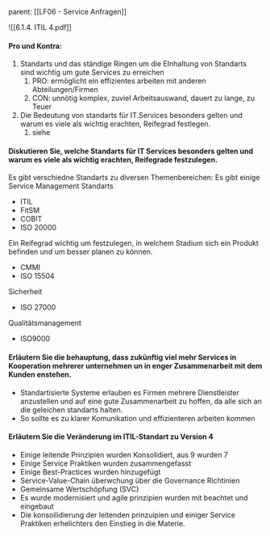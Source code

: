 parent: [[LF06 - Service Anfragen]]

![[6.1.4. ITIL 4.pdf]]

#### Pro und Kontra:
1. Standarts und das ständige Ringen um die EInhaltung von Standarts sind wichtig um gute Services zu erreichen
	1. PRO: ermöglicht ein effizientes arbeiten mit anderen Abteilungen/Firmen
	2. CON: unnötig komplex, zuviel Arbeitsauswand, dauert zu lange, zu Teuer
2. Die Bedeutung von standarts für IT.Services besonders gelten und warum es viele als wichtig erachten, Reifegrad festlegen.
	1. siehe 

#### Diskutieren Sie, welche Standarts für IT Services besonders gelten und warum es viele als wichtig erachten, Reifegrade festzulegen.
Es gibt verschiedne Standarts zu diversen Themenbereichen:
Es gibt einige Service Management Standarts
- ITIL
- FitSM
- COBIT
- ISO 20000

Ein Reifegrad wichtig um festzulegen, in welchem Stadium sich ein Produkt befinden und um besser planen zu können.
- CMMI
- ISO 15504

Sicherheit
- ISO 27000

Qualitätsmanagement
- ISO9000


#### Erläutern Sie die behauptung, dass zukünftig viel mehr Services in Kooperation mehrerer unternehmen un in enger Zusammenarbeit mit dem Kunden enstehen.
- Standartisierte Systeme erlauben es Firmen mehrere Dienstleister anzustellen und auf eine gute Zusammenarbeit zu hoffen, da alle sich an die geleichen standarts halten.
- So sollte es zu klarer Komunikation und effizienteren arbeiten kommen

#### Erläutern Sie die Veränderung im ITIL-Standart zu Version 4
- Einige leitende Prinzipien wurden Konsolidiert, aus 9 wurden 7
- Einige Service Praktiken wurden zusammengefasst
- Einige Best-Practices wurden hinzugefügt
- Service-Value-Chain überwchung über die Governance Richtinien
- Gemeinsame Wertschöpfung (SVC)
- Es wurde modernisiert und agile prinzipien wurden mit beachtet und eingebaut
- Die konsoilidierung der leitenden prinzuipien und einiger Service Praktiken erhelichters den Einstieg in die Materie.